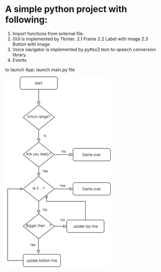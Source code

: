 # A simple python project with following:

1. Import functions from external file.
2. GUI is implemented by Tkinter.
  2.1 Frame
  2.2 Label with image
  2.3 Button with image
3. Voice navigator is implemented by pyttsx3 text-to-speech conversion library.
4. Events

to launch App: launch main.py file

![alt text](/pictures/diagram.png)
